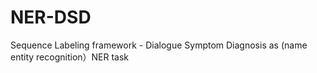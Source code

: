 # NER-DSD

Sequence Labeling framework - Dialogue Symptom Diagnosis as (name entity recognition）NER task




